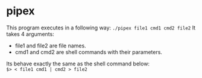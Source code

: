 # pipex

This program executes in a following way:
`./pipex file1 cmd1 cmd2 file2`
It takes 4 arguments:
- file1 and file2 are file names.
- cmd1 and cmd2 are shell commands with their parameters.

Its behave exactly the same as the shell command below:<br/>
`$> < file1 cmd1 | cmd2 > file2`
